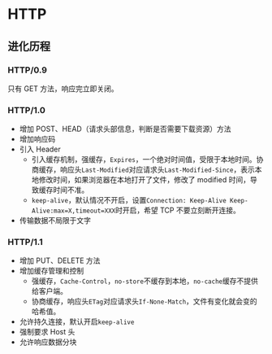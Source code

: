 # HTTP

## 进化历程

### HTTP/0.9

只有 GET 方法，响应完立即关闭。

### HTTP/1.0

- 增加 POST、HEAD（请求头部信息，判断是否需要下载资源）方法
- 增加响应码
- 引入 Header
  - 引入缓存机制，强缓存，`Expires`，一个绝对时间值，受限于本地时间。协商缓存，响应头`Last-Modified`对应请求头`Last-Modified-Since`，表示本地修改时间，如果浏览器在本地打开了文件，修改了 modified 时间，导致缓存时间不准。
  - `keep-alive`，默认情况不开启，设置`Connection: Keep-Alive Keep-Alive:max=X,timeout=XXX`时开启，希望 TCP 不要立刻断开连接。
- 传输数据不局限于文字

### HTTP/1.1

- 增加 PUT、DELETE 方法
- 增加缓存管理和控制
  - 强缓存，`Cache-Control`，`no-store`不缓存到本地，`no-cache`缓存不提供给客户端。
  - 协商缓存，响应头`ETag`对应请求头`If-None-Match`，文件有变化就会变的哈希值。
- 允许持久连接，默认开启`keep-alive`
- 强制要求 Host 头
- 允许响应数据分块
